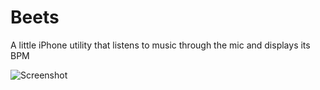 Beets
=====

A little iPhone utility that listens to music through the mic and displays its BPM

![Screenshot](http://d.asgeirsson.is/1hl3S.png)